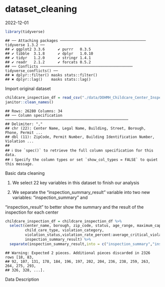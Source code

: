 dataset_cleaning
================
2022-12-01

``` r
library(tidyverse)
```

    ## ── Attaching packages ─────────────────────────────────────── tidyverse 1.3.2 ──
    ## ✔ ggplot2 3.3.6      ✔ purrr   0.3.5 
    ## ✔ tibble  3.1.8      ✔ dplyr   1.0.10
    ## ✔ tidyr   1.2.0      ✔ stringr 1.4.1 
    ## ✔ readr   2.1.2      ✔ forcats 0.5.2 
    ## ── Conflicts ────────────────────────────────────────── tidyverse_conflicts() ──
    ## ✖ dplyr::filter() masks stats::filter()
    ## ✖ dplyr::lag()    masks stats::lag()

Import original dataset

``` r
childcare_inspection_df = read_csv("./data/DOHMH_Childcare_Center_Inspections.csv") %>% 
janitor::clean_names()
```

    ## Rows: 26280 Columns: 34
    ## ── Column specification ────────────────────────────────────────────────────────
    ## Delimiter: ","
    ## chr (22): Center Name, Legal Name, Building, Street, Borough, Phone, Permit ...
    ## dbl (11): ZipCode, Permit Number, Building Identification Number, Violation ...
    ## 
    ## ℹ Use `spec()` to retrieve the full column specification for this data.
    ## ℹ Specify the column types or set `show_col_types = FALSE` to quiet this message.

Basic data cleaning

1.  We select 22 key variables in this dataset to finish our analysis

2.  We separate the “inspection_summary_result” variable into two new
    variables: “inspection_summary” and

“inspection_result” to better show the summary and the result of the
inspection for each center

``` r
childcare_inspection_df = childcare_inspection_df %>% 
  select(center_name, borough, zip_code, status, age_range, maximum_capacity,program_type, facility_type, 
         child_care_type, violation_category,
         violation_status,violation_rate_percent:average_critical_violation_rate,regulation_summary,
         inspection_summary_result) %>%
  separate(inspection_summary_result,into = c("inspection_summary","inspection_result"),sep = "-") 
```

    ## Warning: Expected 2 pieces. Additional pieces discarded in 2326 rows [18, 83,
    ## 92, 107, 131, 178, 184, 196, 197, 202, 204, 236, 238, 259, 263, 264, 275, 293,
    ## 326, 328, ...].

Data Description
